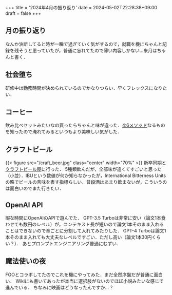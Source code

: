 +++
title = '2024年4月の振り返り'
date = 2024-05-02T22:28:38+09:00
draft = false
+++

## 月の振り返り
なんか油断してると時が一瞬で過ぎていく気がするので，就職を機にちゃんと記録を残そうと思っていたが，普通に忘れてたので薄い内容しかない...来月はちゃんと書く．
## 社会堕ち
研修中は勤務時間が決められているのでかなりつらい．早くフレックスになりたい．

## コーヒー
飲み比べセットみたいなの買ったらちゃんと味が違った．[4:6メソッド](https://www.youtube.com/watch?v=lJNPp-onikk)なるものを知ったので淹れてみるといつもより美味しい気がした．

## クラフトビール
{{< figure src="/craft_beer.jpg" class="center" width="70%" >}}
新卒同期と[クラフトビール屋](https://yonayonabeerworks.com/)に行った．
5種類飲んだが，全部味が違くてすごいと思った（小並）．IBUという数値が何か知らなかったが，International Bitterness Unitsの略でビールの苦味を表す指標らしい．普段酒はあまり飲まないが，こういうのは面白いのでまた行きたい．

## OpenAI API
暇な時間にOpenAIのAPIで遊んでた．
GPT-3.5 Turboは非常に安い（論文1本食わせても数円のレベル）が，コンテキスト長が短いので論文1本そのまま入れることはできないので章ごとに分割して入れてみたりした．
GPT-4 Turboは論文1本そのまま入れても大丈夫なレベルですごい．ただし高い（論文1本30円くらい？）．
あとプロンプトエンジニアリング普通にむずい．

## 魔法使いの夜
FGOとコラボしてたのでこれを機にやってみた．まだ全然序盤だが普通に面白い．
Wikiにも書いてあったが本当に選択肢がないのでほぼ小説みたいな感じで進んでいる．
ちなみに映画はどうなったんですか...？
